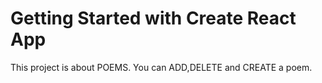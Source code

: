 # Getting Started with Create React App

This project is about POEMS. You can ADD,DELETE and CREATE a poem.


